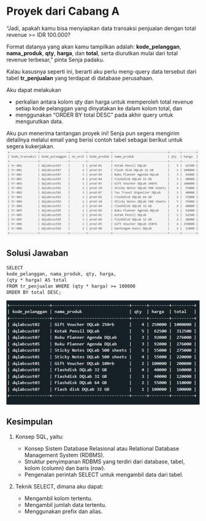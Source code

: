 # Proyek dari Cabang A

“Jadi, apakah kamu bisa menyiapkan data transaksi penjualan dengan total revenue >= IDR 100.000?

Format datanya yang akan kamu tampilkan adalah: **kode_pelanggan**, **nama_produk**, **qty**, **harga**, dan **total**, serta diurutkan mulai dari total revenue terbesar,” pinta Senja padaku.

Kalau kasusnya seperti ini, berarti aku perlu meng-query data tersebut dari tabel **tr_penjualan** yang terdapat di database perusahaan.

Aku dapat melakukan

- perkalian antara kolom qty dan harga untuk memperoleh total revenue setiap kode pelanggan yang dinyatakan ke dalam kolom total, dan<br>
- menggunakan “ORDER BY total DESC” pada akhir query untuk mengurutkan data.

Aku pun menerima tantangan proyek ini! Senja pun segera mengirim detailnya melalui email yang berisi contoh tabel sebagai berikut untuk segera kukerjakan.
![tabel-soal](Tabel_Soal.png)

## Solusi Jawaban

```
SELECT
kode_pelanggan, nama_produk, qty, harga,
(qty * harga) AS total
FROM tr_penjualan WHERE (qty * harga) >= 100000
ORDER BY total DESC;
```

![tabel-jawaban](tabel_jawaban.png)

## Kesimpulan

1. Konsep SQL, yaitu:

   - Konsep Sistem Database Relasional atau Relational Database Management System (RDBMS).<br>
   - Struktur penyimpanan RDBMS yang terdiri dari database, tabel, kolom (column) dan baris (row).<br>
   - Pengenalan perintah SELECT untuk mengambil data dari tabel.

2. Teknik SELECT, dimana aku dapat:

   - Mengambil kolom tertentu.<br>
   - Mengambil jumlah data tertentu.<br>
   - Menggunakan prefix dan alias.
